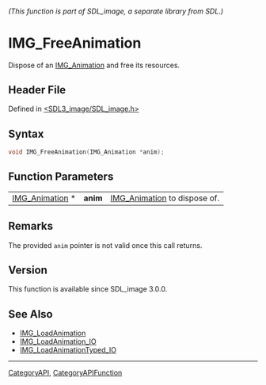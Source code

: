 ###### (This function is part of SDL_image, a separate library from SDL.)
# IMG_FreeAnimation

Dispose of an [IMG_Animation](IMG_Animation) and free its resources.

## Header File

Defined in [<SDL3_image/SDL_image.h>](https://github.com/libsdl-org/SDL_image/blob/main/include/SDL3_image/SDL_image.h)

## Syntax

```c
void IMG_FreeAnimation(IMG_Animation *anim);
```

## Function Parameters

|                                  |          |                                               |
| -------------------------------- | -------- | --------------------------------------------- |
| [IMG_Animation](IMG_Animation) * | **anim** | [IMG_Animation](IMG_Animation) to dispose of. |

## Remarks

The provided `anim` pointer is not valid once this call returns.

## Version

This function is available since SDL_image 3.0.0.

## See Also

- [IMG_LoadAnimation](IMG_LoadAnimation)
- [IMG_LoadAnimation_IO](IMG_LoadAnimation_IO)
- [IMG_LoadAnimationTyped_IO](IMG_LoadAnimationTyped_IO)

----
[CategoryAPI](CategoryAPI), [CategoryAPIFunction](CategoryAPIFunction)

